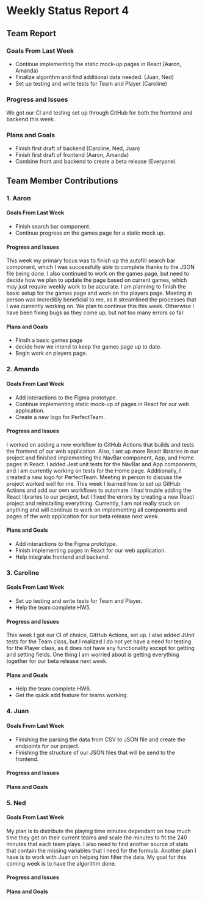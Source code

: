 # Weekly Status Report 4

## Team Report
### Goals From Last Week
- Continue implementing the static mock-up pages in React (Aaron, Amanda)
- Finalize algorithm and find additional data needed. (Juan, Ned)
- Set up testing and write tests for Team and Player (Caroline)

### Progress and Issues
We got our CI and testing set up through GitHub for both the frontend and backend this week.

### Plans and Goals
- Finish first draft of backend (Caroline, Ned, Juan)
- Finish first draft of frontend (Aaron, Amanda)
- Combine front and backend to create a beta release (Everyone)


## Team Member Contributions
### 1. Aaron
#### Goals From Last Week
- Finish search bar component.
- Continue progress on the games page for a static mock up.

#### Progress and Issues
This week my primary focus was to finish up the autofill search bar component, which I was successfully able to complete thanks to the JSON file being done.
I also continued to work on the games page, but need to decide how we plan to update the page based on current games, which may just require weekly work to 
be accurate. I am planning to finish the basic setup for the games page and work on the players page. Meeting in person was incredibly beneficial to me, as it 
streamlined the processes that I was currently working on. We plan to continue this this week. Otherwise I have been fixing bugs as they come up, but not too many errors so far.

#### Plans and Goals
- Finsih a basic games page
- decide how we intend to keep the games page up to date.
- Begin work on players page.

### 2. Amanda
#### Goals From Last Week
- Add interactions to the Figma prototype.
- Continue implementing static mock-up of pages in React for our web application.
- Create a new logo for PerfectTeam.

#### Progress and Issues
I worked on adding a new workflow to GitHub Actions that builds and tests the frontend of our web application. Also, I set up more React libraries in our project and finished implementing the NavBar component, App, and Home pages in React. I added Jest unit tests for the NavBar and App components, and I am currently working on tests for the Home page. Additionally, I created a new logo for PerfectTeam. Meeting in person to discuss the project worked well for me. This week I learned how to set up GitHub Actions and add our own workflows to automate. I had trouble adding the React libraries to our project, but I fixed the errors by creating a new React project and reinstalling everything. Currently, I am not really stuck on anything and will continue to work on implementing all components and pages of the web application for our beta release next week.

#### Plans and Goals
- Add interactions to the Figma prototype.
- Finish implementing pages in React for our web application.
- Help integrate frontend and backend.

### 3. Caroline
#### Goals From Last Week
- Set up testing and write tests for Team and Player.
- Help the team complete HW5.

#### Progress and Issues
This week I got our CI of choice, GitHub Actions, set up. I also added JUnit tests for the Team class, but I realized I do not yet have a need for testing for the Player class, as it does not have any functionality except for getting and setting fields. One thing I am worried about is getting everything together for our beta release next week.

#### Plans and Goals
- Help the team complete HW6.
- Get the quick add feature for teams working.

### 4. Juan
#### Goals From Last Week
- Finishing the parsing the data from CSV to JSON file and create the endpoints for our project.
- Finishing the structure of our JSON files that will be send to the frontend.

#### Progress and Issues

#### Plans and Goals

### 5. Ned
#### Goals From Last Week
My plan is to distribute the playing time minutes dependant on how much time they get on their current teams and scale the minutes to fit the 240 minutes that each team plays. I also need to find another source of stats that contain the missing variables that I need for the formula. Another plan I have is to work with Juan on helping him filter the data. My goal for this coming week is to have the algorithm done.

#### Progress and Issues

#### Plans and Goals

